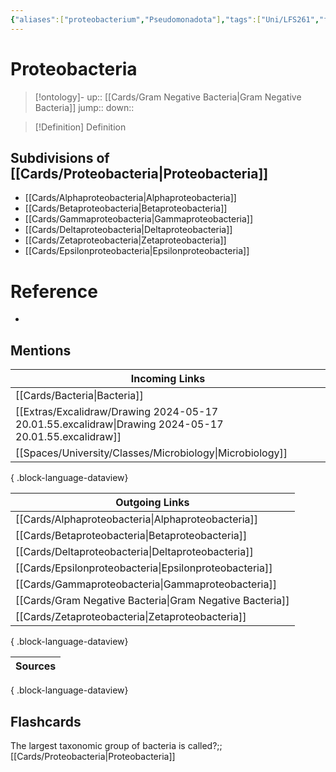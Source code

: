 ```yaml
---
{"aliases":["proteobacterium","Pseudomonadota"],"tags":["Uni/LFS261","flashcards/LFS261"],"dg-publish":true,"permalink":"/cards/proteobacteria/","dgPassFrontmatter":true}
---
```


# Proteobacteria

> [!ontology]-
> up:: [[Cards/Gram Negative Bacteria\|Gram Negative Bacteria]]
> jump:: 
> down:: 

> [!Definition] Definition

## Subdivisions of [[Cards/Proteobacteria\|Proteobacteria]]

- [[Cards/Alphaproteobacteria\|Alphaproteobacteria]]
- [[Cards/Betaproteobacteria\|Betaproteobacteria]]
- [[Cards/Gammaproteobacteria\|Gammaproteobacteria]]
- [[Cards/Deltaproteobacteria\|Deltaproteobacteria]]
- [[Cards/Zetaproteobacteria\|Zetaproteobacteria]]
- [[Cards/Epsilonproteobacteria\|Epsilonproteobacteria]]

# Reference

- 

## Mentions

| Incoming Links                                                                                          |
| ------------------------------------------------------------------------------------------------------- |
| [[Cards/Bacteria\|Bacteria]]                                                                         |
| [[Extras/Excalidraw/Drawing 2024-05-17 20.01.55.excalidraw\|Drawing 2024-05-17 20.01.55.excalidraw]] |
| [[Spaces/University/Classes/Microbiology\|Microbiology]]                                             |

{ .block-language-dataview}

| Outgoing Links                                              |
| ----------------------------------------------------------- |
| [[Cards/Alphaproteobacteria\|Alphaproteobacteria]]       |
| [[Cards/Betaproteobacteria\|Betaproteobacteria]]         |
| [[Cards/Deltaproteobacteria\|Deltaproteobacteria]]       |
| [[Cards/Epsilonproteobacteria\|Epsilonproteobacteria]]   |
| [[Cards/Gammaproteobacteria\|Gammaproteobacteria]]       |
| [[Cards/Gram Negative Bacteria\|Gram Negative Bacteria]] |
| [[Cards/Zetaproteobacteria\|Zetaproteobacteria]]         |

{ .block-language-dataview}

| Sources |
| ------- |

{ .block-language-dataview}

## Flashcards

 
The largest taxonomic group of bacteria is called?;;[[Cards/Proteobacteria\|Proteobacteria]]
<!--SR:!2024-05-16,1,230-->